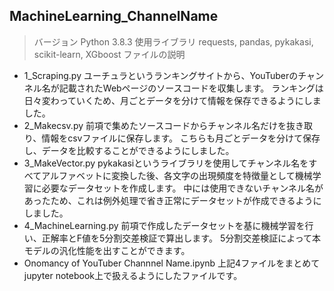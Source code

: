 ## MachineLearning_ChannelName
> バージョン
Python 3.8.3
> 使用ライブラリ
requests, pandas, pykakasi, scikit-learn, XGboost
> ファイルの説明
- 1_Scraping.py
ユーチュラというランキングサイトから、YouTuberのチャンネル名が記載されたWebページのソースコードを収集します。
ランキングは日々変わっていくため、月ごとデータを分けて情報を保存できるようにしました。
- 2_Makecsv.py
前項で集めたソースコードからチャンネル名だけを抜き取り、情報をcsvファイルに保存します。
こちらも月ごとデータを分けて保存し、データを比較することができるようにしました。
- 3_MakeVector.py
pykakasiというライブラリを使用してチャンネル名をすべてアルファベットに変換した後、各文字の出現頻度を特徴量として機械学習に必要なデータセットを作成します。
中には使用できないチャンネル名があったため、これは例外処理で省き正常にデータセットが作成できるようにしました。
- 4_MachineLearning.py
前項で作成したデータセットを基に機械学習を行い、正解率とF値を5分割交差検証で算出します。
5分割交差検証によって本モデルの汎化性能を出すことができます。
- Onomancy of YouTuber Channnel Name.ipynb
上記4ファイルをまとめてjupyter notebook上で扱えるようにしたファイルです。